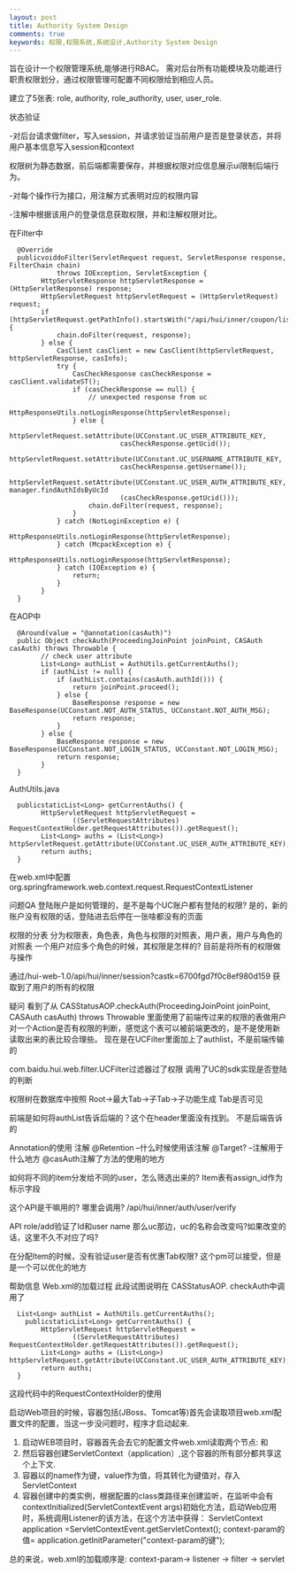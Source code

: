 ```yaml
---
layout: post
title: Authority System Design
comments: true
keywords: 权限,权限系统,系统设计,Authority System Design
---
```


旨在设计一个权限管理系统,能够进行RBAC。
需对后台所有功能模块及功能进行职责权限划分，通过权限管理可配置不同权限给到相应人员。

建立了5张表: role, authority, role_authority, user, user_role.

状态验证

  -对后台请求做filter，写入session，并请求验证当前用户是否是登录状态，并将用户基本信息写入session和context
  
权限树为静态数据，前后端都需要保存，并根据权限对应信息展示ui限制后端行为。

  -对每个操作行为接口，用注解方式表明对应的权限内容
  
  -注解中根据该用户的登录信息获取权限，并和注解权限对比。


在Filter中

```
  @Override
  publicvoiddoFilter(ServletRequest request, ServletResponse response, FilterChain chain)
            throws IOException, ServletException {
        HttpServletResponse httpServletResponse = (HttpServletResponse) response;
        HttpServletRequest httpServletRequest = (HttpServletRequest) request;
        if (httpServletRequest.getPathInfo().startsWith("/api/hui/inner/coupon/list")) {
            chain.doFilter(request, response);
        } else {
            CasClient casClient = new CasClient(httpServletRequest, httpServletResponse, casInfo);
            try {
                CasCheckResponse casCheckResponse = casClient.validateST();
                if (casCheckResponse == null) {
                    // unexpected response from uc
                    HttpResponseUtils.notLoginResponse(httpServletResponse);
                } else {
                    httpServletRequest.setAttribute(UCConstant.UC_USER_ATTRIBUTE_KEY,
                            casCheckResponse.getUcid());
                    httpServletRequest.setAttribute(UCConstant.UC_USERNAME_ATTRIBUTE_KEY,
                            casCheckResponse.getUsername());
                    httpServletRequest.setAttribute(UCConstant.UC_USER_AUTH_ATTRIBUTE_KEY, manager.findAuthIdsByUcId
                            (casCheckResponse.getUcid()));
                    chain.doFilter(request, response);
                }
            } catch (NotLoginException e) {
                HttpResponseUtils.notLoginResponse(httpServletResponse);
            } catch (McpackException e) {
                HttpResponseUtils.notLoginResponse(httpServletResponse);
            } catch (IOException e) {
                return;
            }
        }
  }
```

在AOP中

```
  @Around(value = "@annotation(casAuth)")
  public Object checkAuth(ProceedingJoinPoint joinPoint, CASAuth casAuth) throws Throwable {
        // check user attribute
        List<Long> authList = AuthUtils.getCurrentAuths();
        if (authList != null) {
            if (authList.contains(casAuth.authId())) {
                return joinPoint.proceed();
            } else {
                BaseResponse response = new BaseResponse(UCConstant.NOT_AUTH_STATUS, UCConstant.NOT_AUTH_MSG);
                return response;
            }
        } else {
            BaseResponse response = new BaseResponse(UCConstant.NOT_LOGIN_STATUS, UCConstant.NOT_LOGIN_MSG);
            return response;
        }
  }
```
AuthUtils.java

```
  publicstaticList<Long> getCurrentAuths() {
        HttpServletRequest httpServletRequest =
                ((ServletRequestAttributes) RequestContextHolder.getRequestAttributes()).getRequest();
        List<Long> auths = (List<Long>) httpServletRequest.getAttribute(UCConstant.UC_USER_AUTH_ATTRIBUTE_KEY);
        return auths;
  }
```

在web.xml中配置
<listener>
<listener-class>org.springframework.web.context.request.RequestContextListener</listener-class>
</listener>

问题QA
登陆账户是如何管理的，是不是每个UC账户都有登陆的权限?
是的，新的账户没有权限的话，登陆进去后停在一张啥都没有的页面
 
权限的分表
分为权限表，角色表，角色与权限的对照表，用户表，用户与角色的对照表
一个用户对应多个角色的时候，其权限是怎样的?
目前是将所有的权限做与操作
 
通过/hui-web-1.0/api/hui/inner/session?castk=6700fgd7f0c8ef980d159
获取到了用户的所有的权限
 
疑问
看到了从
CASStatusAOP.checkAuth(ProceedingJoinPoint joinPoint, CASAuth casAuth) throws Throwable
里面使用了前端传过来的权限的表做用户对一个Action是否有权限的判断，感觉这个表可以被前端更改的，是不是使用新读取出来的表比较合理些。
现在是在UCFilter里面加上了authlist，不是前端传输的
 
com.baidu.hui.web.filter.UCFilter过滤器过了权限
调用了UC的sdk实现是否登陆的判断
 
权限树在数据库中按照
Root->最大Tab->子Tab->子功能生成
Tab是否可见
 
前端是如何将authList告诉后端的？这个在header里面没有找到。
不是后端告诉的
 
Annotation的使用
注解
@Retention –什么时候使用该注解
@Target? –注解用于什么地方
@casAuth注解了方法的使用的地方
 
如何将不同的item分发给不同的user，怎么筛选出来的?
Item表有assign_id作为标示字段
 
这个API是干嘛用的? 哪里会调用?
/api/hui/inner/auth/user/verify
 
API role/add验证了Id和user name
那么uc那边，uc的名称会改变吗?如果改变的话，这里不久不对应了吗?
 
在分配Item的时候，没有验证user是否有优惠Tab权限?
这个pm可以接受，但是是一个可以优化的地方
 
 
帮助信息
Web.xml的加载过程
此段试图说明在
CASStatusAOP. checkAuth中调用了

```
  List<Long> authList = AuthUtils.getCurrentAuths();
    publicstaticList<Long> getCurrentAuths() {
        HttpServletRequest httpServletRequest =
                ((ServletRequestAttributes) RequestContextHolder.getRequestAttributes()).getRequest();
        List<Long> auths = (List<Long>) httpServletRequest.getAttribute(UCConstant.UC_USER_AUTH_ATTRIBUTE_KEY);
        return auths;
  }
```

这段代码中的RequestContextHolder的使用
 
启动Web项目的时候，容器包括(JBoss、Tomcat等)首先会读取项目web.xml配置文件的配置，当这一步没问题时，程序才启动起来.
1. 启动WEB项目时，容器首先会去它的配置文件web.xml读取两个节点:
<listener></listener>和<context-param></context-param>
2. 然后容器创建ServletContext（application）,这个容器的所有部分都共享这个上下文.
3. 容器以<context-param></context-param>的name作为键，value作为值，将其转化为键值对，存入ServletContext
4. 容器创建<listener></listener>中的类实例，根据配置的class类路径<listener-class>来创建监听，在监听中会有contextInitialized(ServletContextEvent args)初始化方法，启动Web应用时，系统调用Listener的该方法，在这个方法中获得：
ServletContext application =ServletContextEvent.getServletContext();
context-param的值= application.getInitParameter("context-param的键");
 
总的来说，web.xml的加载顺序是: context-param-> listener -> filter -> servlet

